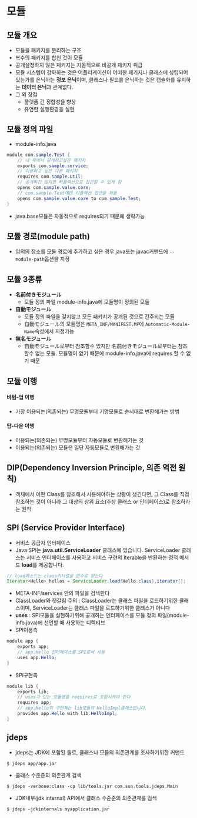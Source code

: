# 모듈
## 모듈 개요
- 모듈을 패키지를 분리하는 구조
- 복수의 패키지를 합친 것이 모듈
- 공개설정하지 않은 패키지는 자동적으로 비공개 패키지 취급
- 모듈 시스템이 강화하는 것은 어플리케이션이 어떠한 패키지나 클래스에 성립되어 있는가를 은닉하는 **정보 은닉**이며, 클래스나 필드를 은닉하는 것은 캡슐화를 유지하는 **데이터 은닉**과 관계없다.
- 그 외 장점
    - 플랫폼 간 정합성을 향상
    - 유연한 실행환경을 실현
## 모듈 정의 파일
- module-info.java
```java
module com.sample.Test {
    // 내 쪽에서 공개하고싶은 패키지
    exports com.sample.service;
    // 이용하고 싶은 다른 패키지
    requires com.sample.Util;
    // 공개하진 않지만 리플렉션으로 접근할 수 있게 함
    opens com.sample.value.core;
    // com.sample.Test에만 리플렉션 접근을 허용
    opens com.sample.value.core to com.sample.Test;
}
```
- java.base모듈은 자동적으로 requires되기 때문에 생략가능 
## 모듈 경로(module path)
- 임의의 장소를 모듈 경로에 추가하고 싶은 경우 java또는 javac커맨드에 `--module-path`옵션을 지정
## 모듈 3종류
- **名前付きモジュール**
    - 모듈 정의 파일 module-info.java에 모듈명이 정의된 모듈
- **自動モジュール**
    - 모듈 정의 파일을 갖지않고 모든 패키지가 공개된 것으로 간주되는 모듈
    - 自動モジュール의 모듈명은 `META_INF/MANIFEST.MF`에 `Automatic-Module-Name`속성에서 지정가능
- **無名モジュール**
    - 自動モジュール로부터 참조할수 있지만 名前付きモジュール로부터는 참조할수 없는 모듈. 모듈명이 없기 때문에 module-info.java에 requires 할 수 없기 때문
## 모듈 이행
#### 바텀-업 이행
- 가장 이용되는(의존되는) 무명모듈부터 기명모듈로 순서대로 변환해가는 방법
#### 탑-다운 이행
- 이용되는(의존되는) 무명모듈부터 자동모듈로 변환해가는 것
- 이용되는(의존되는) 모듈은 일단 자동모듈로 변환해가는 것
## DIP(Dependency Inversion Principle, 의존 역전 원칙)
- 객체에서 어떤 Class를 참조해서 사용해야하는 상황이 생긴다면, 그 Class를 직접 참조하는 것이 아니라 그 대상의 상위 요소(추상 클래스 or 인터페이스)로 참조하라는 원칙
## SPI (Service Provider Interface)
- 서비스 공급자 인터페이스
- Java SPI는 **java.util.ServiceLoader** 클래스에 있습니다. ServiceLoader 클래스는 서비스 인터페이스를 사용하고 서비스 구현의 Iterable을 반환하는 정적 메서드 **load**를 제공합니다.
```java
// load메소드는 class리터럴을 인수로 받는다
Iterator<Hello> hellos = ServiceLoader.load(Hello.class).iterator();
```
- META-INF/services 안의 파일을 검색한다
- ClassLoader와 헷갈림 주의 : ClassLoader는 클래스 파일을 로드하기위한 클래스이며, ServiceLoader는 클래스 파일을 로드하기위한 클래스가 아니다
- **uses** : SPI모듈을 실현하기위해 공개하는 인터페이스를 모듈 정의 파일(module-info.java)에 선언할 때 사용하는 디렉티브
- SPI이용측
```java
module app {
    exports app;
    // app.Hello 인터페이스를 SPI로써 사용
    uses app.Hello;
}
```
- SPI구현측
```java
module lib {
    exports lib;
    // uses가 있는 모듊명을 requires로 포함시켜야 한다
    requires app;
    // app.Hello의 구현체는 lib모듈의 HelloImpl클래스입니다.
    provides app.Hello with lib.HelloImpl;
}
```
## jdeps
- jdeps는 JDK에 포함된 툴로, 클래스나 모듈의 의존관계를 조사하기위한 커맨드
```shell
$ jdeps app/app.jar
```
- 클래스 수준준의 의존관계 검색
```shell
$ jdeps -verbose:class -cp lib/tools.jar com.sun.tools.jdeps.Main
```
- JDK내부(jdk internal) API에서 클래스 수준준의 의존관계를 검색
```shell
$ jdeps -jdkinternals myapplication.jar
```